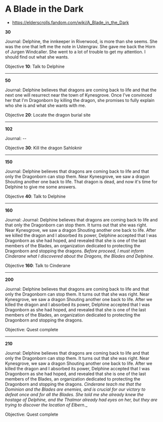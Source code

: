 # A Blade in the Dark

* https://elderscrolls.fandom.com/wiki/A_Blade_in_the_Dark


**30**

Journal:
Delphine, the innkeeper in Riverwood, is more than she seems. She was the one that left me the note in Ustengrav. She gave me back the Horn of Jurgen Windcaller. She went to a lot of trouble to get my attention. I should find out what she wants.

Objective **10**: Talk to Delphine

---- 


**50**

Journal: 
Delphine believes that dragons are coming back to life and that the next one will resurrect near the town of Kynesgrove. Once I've convinced her that I'm Dragonborn by killing the dragon, she promises to fully explain who she is and what she wants with me.

Objective **20**: Locate the dragon burial site

----


**102**

Journal: --

Objective **30**: Kill the dragon Sahloknir

----


**150**

Journal: Delphine believes that dragons are coming back to life and that only the Dragonborn can stop them. Near Kynesgrove, we saw a dragon Shouting another one back to life. That dragon is dead, and now it's time for Delphine to give me some answers.

Objective **40**: Talk to Delphine

----

**160**

Journal: Journal: Delphine believes that dragons are coming back to life and that only the Dragonborn can stop them. It turns out that she was right. Near Kynesgrove, we saw a dragon Shouting another one back to life. After we killed the dragon and I absorbed its power, Delphine accepted that I was Dragonborn as she had hoped, and revealed that she is one of the last members of the Blades, an organization dedicated to protecting the Dragonborn and stopping the dragons. _Before proceed, I must inform Cinderane what I discovered about the Dragons, the Blades and Delphine._

Objective **160**: Talk to Cinderane

----


**200**

Journal: Delphine believes that dragons are coming back to life and that only the Dragonborn can stop them. It turns out that she was right. Near Kynesgrove, we saw a dragon Shouting another one back to life. After we killed the dragon and I absorbed its power, Delphine accepted that I was Dragonborn as she had hoped, and revealed that she is one of the last members of the Blades, an organization dedicated to protecting the Dragonborn and stopping the dragons. 

Objective: Quest complete

----

**210**

Journal: Delphine believes that dragons are coming back to life and that only the Dragonborn can stop them. It turns out that she was right. Near Kynesgrove, we saw a dragon Shouting another one back to life. After we killed the dragon and I absorbed its power, Delphine accepted that I was Dragonborn as she had hoped, and revealed that she is one of the last members of the Blades, an organization dedicated to protecting the Dragonborn and stopping the dragons. 
_Cinderane teach me that the Dominion and the Blades are enemies, and is crucial for our victory to defeat once and for all the Blades. She told me she already knew the hostage of Delphine, and the Thalmor already had eyes on her, but they are trying to discover the location of Elbern.__  


Objective: Quest complete


